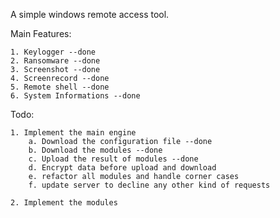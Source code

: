 A simple windows remote access tool.

Main Features:

    1. Keylogger --done
    2. Ransomware --done
    3. Screenshot --done
    4. Screenrecord --done 
    5. Remote shell --done
    6. System Informations --done

Todo:

    1. Implement the main engine
        a. Download the configuration file --done
        b. Download the modules --done
        c. Upload the result of modules --done
        d. Encrypt data before upload and download
        e. refactor all modules and handle corner cases
        f. update server to decline any other kind of requests
    
    2. Implement the modules
